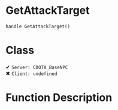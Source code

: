 # GetAttackTarget
```
handle GetAttackTarget()
```
# Class
✔ `Server: CDOTA_BaseNPC`  
✖ `Client: undefined`  

# Function Description

